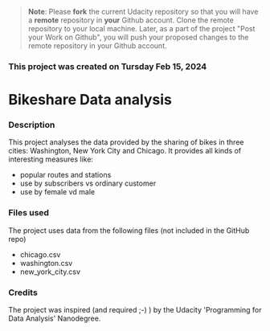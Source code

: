 >**Note**: Please **fork** the current Udacity repository so that you will have a **remote** repository in **your** Github account. Clone the remote repository to your local machine. Later, as a part of the project "Post your Work on Github", you will push your proposed changes to the remote repository in your Github account.

### This project was created on Tursday Feb 15, 2024

# Bikeshare Data analysis

### Description
This project analyses the data provided by the sharing of bikes in three cities: Washington, New York City and Chicago. It provides all kinds of interesting measures like:
* popular routes and stations
* use by subscribers vs ordinary customer 
* use by female vd male

### Files used
The project uses data from the following files (not included in the GitHub repo)
* chicago.csv
* washington.csv
* new_york_city.csv

### Credits
The project was inspired (and required ;-) ) by the Udacity 'Programming for Data Analysis' Nanodegree. 

